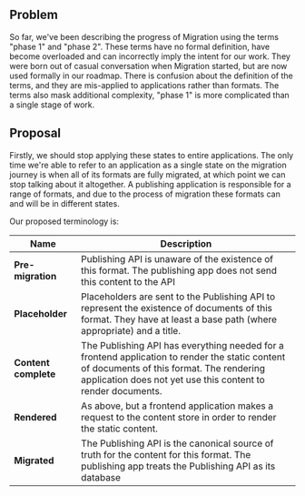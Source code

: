 ## Problem

So far, we've been describing the progress of Migration using the terms "phase 1" and "phase 2". These terms have no formal definition, have become overloaded and can incorrectly imply the intent for our work. They were born out of casual conversation when Migration started, but are now used formally in our roadmap. There is confusion about the definition of the terms, and they are mis-applied to applications rather than formats. The terms also mask additional complexity, "phase 1" is more complicated than a single stage of work.

## Proposal

Firstly, we should stop applying these states to entire applications. The only time we're able to refer to an application as a single state on the migration journey is when all of its formats are fully migrated, at which point we can stop talking about it altogether. A publishing application is responsible for a range of formats, and due to the process of migration these formats can and will be in different states.

Our proposed terminology is:

| Name | Description |
| --- | --- |
| **Pre-migration** | Publishing API is unaware of the existence of this format. The publishing app does not send this content to the API |
| **Placeholder** | Placeholders are sent to the Publishing API to represent the existence of documents of this format. They have at least a base path (where appropriate) and a title. |
| **Content complete** | The Publishing API has everything needed for a frontend application to render the static content of documents of this format. The rendering application does not yet use this content to render documents. |
| **Rendered** | As above, but a frontend application makes a request to the content store in order to render the static content. |
| **Migrated** | The Publishing API is the canonical source of truth for the content for this format. The publishing app treats the Publishing API as its database |

